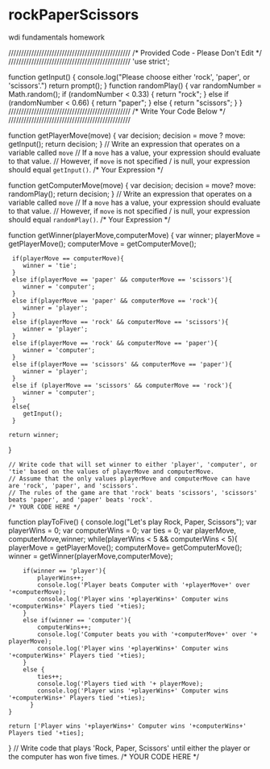 # rockPaperScissors
wdi fundamentals homework


////////////////////////////////////////////////
/*   Provided Code - Please Don't Edit   */
////////////////////////////////////////////////
'use strict';

function getInput() {
    console.log("Please choose either 'rock', 'paper', or 'scissors'.")
    return prompt();
}
function randomPlay() {
    var randomNumber = Math.random();
    if (randomNumber < 0.33) {
        return "rock";
    } else if (randomNumber < 0.66) {
        return "paper";
    } else {
        return "scissors";
    }
}
////////////////////////////////////////////////
/*           Write Your Code Below            */
////////////////////////////////////////////////

function getPlayerMove(move) {
    var decision;
    decision = move ? move: getInput();
    return decision;
}
    // Write an expression that operates on a variable called `move`
    // If a `move` has a value, your expression should evaluate to that value.
    // However, if `move` is not specified / is null, your expression should equal `getInput()`.
    /* Your Expression */

function getComputerMove(move) {
    var decision;
    decision = move? move: randomPlay();
    return decision;
}
    // Write an expression that operates on a variable called `move`
    // If a `move` has a value, your expression should evaluate to that value.
    // However, if `move` is not specified / is null, your expression should equal `randomPlay()`.
    /* Your Expression */

function getWinner(playerMove,computerMove) {
    var winner;
    playerMove = getPlayerMove();
    computerMove = getComputerMove();
     
     if(playerMove == computerMove){
        winner = 'tie';
     }
     else if(playerMove == 'paper' && computerMove == 'scissors'){
        winner = 'computer';
     }
     else if(playerMove == 'paper' && computerMove == 'rock'){
        winner = 'player';
     }
     else if(playerMove == 'rock' && computerMove == 'scissors'){
        winner = 'player';
     }
     else if(playerMove == 'rock' && computerMove == 'paper'){
        winner = 'computer';
     }
     else if(playerMove == 'scissors' && computerMove == 'paper'){
        winner = 'player';
     }
     else if (playerMove == 'scissors' && computerMove == 'rock'){
        winner = 'computer';
     }
     else{
        getInput();
     }

    return winner;
}

    // Write code that will set winner to either 'player', 'computer', or 'tie' based on the values of playerMove and computerMove.
    // Assume that the only values playerMove and computerMove can have are 'rock', 'paper', and 'scissors'.
    // The rules of the game are that 'rock' beats 'scissors', 'scissors' beats 'paper', and 'paper' beats 'rock'.
    /* YOUR CODE HERE */

function playToFive() {
    console.log("Let's play Rock, Paper, Scissors");
    var playerWins = 0;
    var computerWins = 0;
    var ties = 0;
    var playerMove, computerMove,winner;
    while(playerWins < 5 && computerWins < 5){
        playerMove = getPlayerMove();
        computerMove= getComputerMove();
        winner = getWinner(playerMove,computerMove);
        
        if(winner == 'player'){
            playerWins++;
            console.log('Player beats Computer with '+playerMove+' over '+computerMove);
            console.log('Player wins '+playerWins+' Computer wins '+computerWins+' Players tied '+ties);
        }
        else if(winner == 'computer'){
            computerWins++;
            console.log('Computer beats you with '+computerMove+' over '+ playerMove);
            console.log('Player wins '+playerWins+' Computer wins '+computerWins+' Players tied '+ties);
        }
        else {
            ties++;
            console.log('Players tied with '+ playerMove);
            console.log('Player wins '+playerWins+' Computer wins '+computerWins+' Players tied '+ties);
          }
    }

    return ['Player wins '+playerWins+' Computer wins '+computerWins+' Players tied '+ties];
}
    // Write code that plays 'Rock, Paper, Scissors' until either the player or the computer has won five times.
    /* YOUR CODE HERE */

